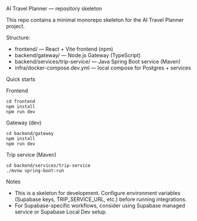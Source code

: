 AI Travel Planner — repository skeleton

This repo contains a minimal monorepo skeleton for the AI Travel Planner project.

Structure:
- frontend/ — React + Vite frontend (npm)
- backend/gateway/ — Node.js Gateway (TypeScript)
- backend/services/trip-service/ — Java Spring Boot service (Maven)
- infra/docker-compose.dev.yml — local compose for Postgres + services

Quick starts

Frontend
```
cd frontend
npm install
npm run dev
```

Gateway (dev)
```
cd backend/gateway
npm install
npm run dev
```

Trip service (Maven)
```
cd backend/services/trip-service
./mvnw spring-boot:run
```

Notes
- This is a skeleton for development. Configure environment variables (Supabase keys, TRIP_SERVICE_URL, etc.) before running integrations.
- For Supabase-specific workflows, consider using Supabase managed service or Supabase Local Dev setup.
